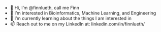 - 👋 Hi, I’m @finnlueth, call me Finn
- 👀 I’m interested in Bioinformatics, Machine Learning, and Engineering
- 🌱 I’m currently learning about the things I am interested in
- 📫 Reach out to me on my LinkedIn at: linkedin.com/in/finnlueth/


<!-- - 💞️ I’m looking to collaborate on  -->

<!---
finnlueth/finnlueth is a ✨ special ✨ repository because its `README.md` (this file) appears on your GitHub profile.
You can click the Preview link to take a look at your changes.
--->

